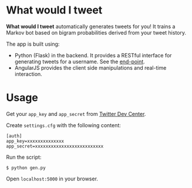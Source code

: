 What would I tweet
==================

**What would I tweet** automatically generates tweets for you! It trains a Markov bot based on bigram probabilities derived from your tweet history.

The app is built using:

- Python (Flask) in the backend. It provides a RESTful interface for generating tweets for a username. See the [end-point](https://github.com/karan/What-Would-I-Tweet/blob/master/gen.py#L69).
- AngularJS provides the client side manipulations and real-time interaction.

Usage
======

Get your `app_key` and `app_secret` from [Twitter Dev Center](https://dev.twitter.com/apps/new).

Create `settings.cfg` with the following content:

    [auth]
    app_key=xxxxxxxxxxxxxx
    app_secret=xxxxxxxxxxxxxxxxxxxxxxxxxx

Run the script:

    $ python gen.py

Open `localhost:5000` in your browser.